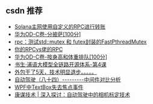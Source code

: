 ## csdn 推荐 

- [Solana主网使用自定义的RPC进行转账](https://blog.csdn.net/zgsdzczh/article/details/137643508)
- [华为OD-C卷-分披萨[100分]](https://blog.csdn.net/weixin_42433507/article/details/137658323)
- [rpc：测试std::mutex 和 futex封装的FastPthreadMutex](https://blog.csdn.net/Jj147258369/article/details/137789206)
- [你的RPCvs佬的RPC](https://blog.csdn.net/csdn9228/article/details/137850231)
- [华为OD-C卷-按身高和体重排队[100分]](https://blog.csdn.net/weixin_42433507/article/details/137658349)
- [书生&middot;浦语大模型全链路开源体系-第4课](https://blog.csdn.net/wux_labs/article/details/137883681)
- [外包干了5天，技术明显退步。。。。。](https://blog.csdn.net/2301_81967703/article/details/137796095)
- [自动驾驶（八十四）---------中间件对比分析](https://blog.csdn.net/zhouyy858/article/details/137833651)
- [WPF中TextBox失去焦点事件](https://blog.csdn.net/zhourongxiang1/article/details/137837680)
- [康谋技术 | 深入探讨：自动驾驶中的相机标定技术](https://blog.csdn.net/hongkeaimotek/article/details/137874561)